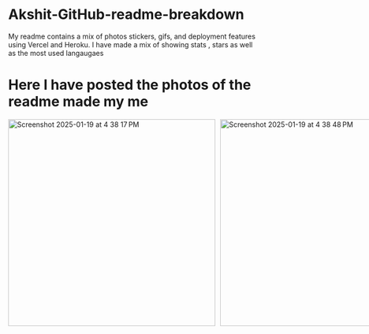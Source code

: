# Akshit-GitHub-readme-breakdown
My readme contains a mix of photos stickers, gifs, and deployment features using Vercel and Heroku. I have made a mix of showing stats , stars as well as the most used langaugaes

# Here I have posted the photos of the readme made my me

<div style="display: flex; flex-direction: row; justify-content: space-between; gap: 10px;">

  <img width="420" alt="Screenshot 2025-01-19 at 4 38 17 PM" src="https://github.com/user-attachments/assets/105109d8-116f-46bf-95a8-2044f230199e" />
  <img width="420" alt="Screenshot 2025-01-19 at 4 38 48 PM" src="https://github.com/user-attachments/assets/6d3c5447-cc1e-4a18-9fb2-ba889ac7ad2c" />
</div>


